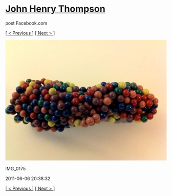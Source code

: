 # [John Henry Thompson](../README.md)
post Facebook.com

[[ < Previous ]](2011-06-06-4.md) [[ Next > ]](2011-06-05-1.md)

[![](../media/2011-06-06/Magnetic-Balls-IMG_0175.jpg)](../README.md)

IMG_0175

2011-06-06 20:38:32

[[ < Previous ]](2011-06-06-4.md) [[ Next > ]](2011-06-05-1.md)